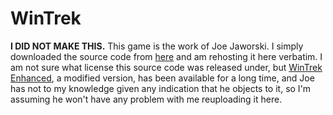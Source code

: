 # WinTrek
**I DID NOT MAKE THIS.** This game is the work of Joe Jaworski. I simply downloaded the source code from [here](http://web.archive.org/web/20000823035817/http://www.joejaworski.com/wintrek/) and am rehosting it here verbatim. I am not sure what license this source code was released under, but [WinTrek Enhanced](https://sourceforge.net/projects/wintrek/files/WinTrek%20Enhanced/), a modified version, has been available for a long time, and Joe has not to my knowledge given any indication that he objects to it, so I'm assuming he won't have any problem with me reuploading it here.
